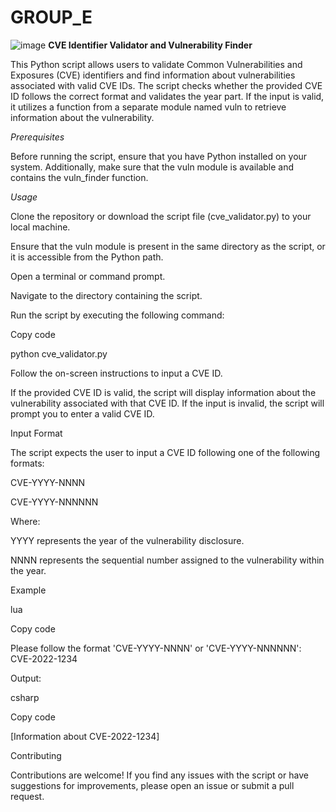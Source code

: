 # GROUP_E
![image](https://github.com/Cavid370/GROUP_E/assets/147253759/533358dc-0f98-4b1f-91de-ec315baab204)
**CVE Identifier Validator and Vulnerability Finder**

This Python script allows users to validate Common Vulnerabilities and Exposures (CVE) identifiers and find information about vulnerabilities associated with valid CVE IDs. The script checks whether the provided CVE ID follows the correct format and validates the year part. If the input is valid, it utilizes a function from a separate module named vuln to retrieve information about the vulnerability.

_Prerequisites_

Before running the script, ensure that you have Python installed on your system. Additionally, make sure that the vuln module is available and contains the vuln_finder function.

_Usage_

Clone the repository or download the script file (cve_validator.py) to your local machine.

Ensure that the vuln module is present in the same directory as the script, or it is accessible from the Python path.

Open a terminal or command prompt.

Navigate to the directory containing the script.

Run the script by executing the following command:

Copy code

python cve_validator.py

Follow the on-screen instructions to input a CVE ID.

If the provided CVE ID is valid, the script will display information about the vulnerability associated with that CVE ID. If the input is invalid, the script will prompt you to enter a valid CVE ID.

Input Format

The script expects the user to input a CVE ID following one of the following formats:

CVE-YYYY-NNNN

CVE-YYYY-NNNNNN

Where:

YYYY represents the year of the vulnerability disclosure.

NNNN represents the sequential number assigned to the vulnerability within the year.

Example

lua

Copy code

Please follow the format 'CVE-YYYY-NNNN' or 'CVE-YYYY-NNNNNN': CVE-2022-1234

Output:

csharp

Copy code

[Information about CVE-2022-1234]

Contributing

Contributions are welcome! If you find any issues with the script or have suggestions for improvements, please open an issue or submit a pull request.

